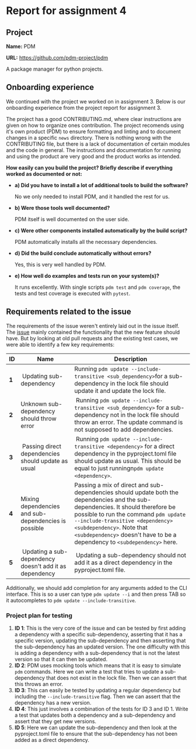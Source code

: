 # Report for assignment 4

## Project

**Name:** PDM

**URL:** https://github.com/pdm-project/pdm

A package manager for python projects.

## Onboarding experience

We continued with the project we worked on in assignment 3. Below is our onboarding experience from the project report for assignment 3.

The project has a good CONTRIBUTING.md, where clear instructions are given
on how to organize ones contribution. The project recomends using it's own 
product (PDM) to ensure formatting and linting and to document changes in 
a specific `news` directory. There is nothing wrong with the CONTRIBUTING 
file, but there is a lack of documentation of certain modules and the code 
in general. The instructions and documentation for running and using the 
product are very good and the product works as intended. 

**How easily can you build the project? Briefly describe if everything worked as documented or not:**

- **a) Did you have to install a lot of additional tools to build the software?**

    No we only needed to install PDM, and it handled the rest for us.

- **b) Were those tools well documented?**

    PDM itself is well documented on the user side.

- **c) Were other components installed automatically by the build script?**

    PDM automatically installs all the necessary dependencies.

- **d) Did the build conclude automatically without errors?**

    Yes, this is very well handled by PDM.

- **e) How well do examples and tests run on your system(s)?**

    It runs excellently. With single scripts `pdm test` and `pdm coverage`, the tests and test coverage is executed with `pytest`.

## Requirements related to the issue
The requirements of the issue weren't entirely laid out in the issue itself. The [issue](https://github.com/pdm-project/pdm/issues/2628) mainly contained the functionality that the new feature should have. But by looking at old pull requests and the existing test cases, we were able to identify a few key requirements:

|ID | Name | Description|
----|------|-------------|
**1**| Updating sub-dependency| Running `pdm update --include-transitive <sub_dependency>`for a sub-dependency in the lock file should update it and update the lock file.|
**2**| Unknown sub-dependency should throw error| Running `pdm update --include-transitive <sub_dependency>` for a sub-dependency not in the lock file should throw an error. The update command is not supposed to add dependencies. | 
**3** | Passing direct dependencies should update as usual| Running `pdm update --include-transitive <dependency>` for a direct dependency in the pyproject.toml file should update as usual. This should be equal to just runningn`pdm update <dependency>`.|
**4** | Mixing dependencies and sub-dependencies is possible| Passing a mix of direct and sub-dependencies should update both the dependencies and the sub-dependencies. It should therefore be possible to run the command `pdm update --include-transitive <dependency> <subdependency>`. Note that `<subdependency>` doesn't have to be a dependency to `<subdependency>` here.
**5** | Updating a sub-dependency doesn't add it as dependency| Updating a sub-dependency should not add it as a direct dependency in the pyproject.toml file.

Additionally, we should add completion for any arguments added to the CLI interface. This is so a user can type `pdm update --i` and then press TAB so it autocompletes to `pdm update --include-transitive`.

### Project plan for testing
1. **ID 1**: This is the very core of the issue and can be tested by first adding a dependency with a specific sub-dependency, asserting that it has a specific version, updating the sub-dependency and then asserting that the sub-dependency has an updated version. The one difficulty with this is adding a dependency with a sub-dependency that is not the latest version so that it can then be updated.
2. **ID 2**: PDM uses mocking tools which means that it is easy to simulate `pdm` commands. Here we can write a test that tries to update a sub-dependency that does not exist in the lock file. Then we can assert that this throws an error.
3. **ID 3**: This can easily be tested by updating a regular dependency but including the `--include-transitive` flag. Then we can assert that the dependency has a new version.
4. **ID 4**: This just involves a combination of the tests for ID 3 and ID 1. Write a test that updates both a dependency and a sub-dependency and assert that they get new versions.
5. **ID 5**: Here we can update the sub-dependency and then look at the pyproject.toml file to ensure that the sub-dependency has not been added as a direct dependency.